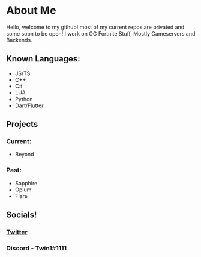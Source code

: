 # About Me

Hello, welcome to my github! most of my current repos are privated and some soon to be open!
I work on OG Fortnite Stuff, Mostly Gameservers and Backends.

## Known Languages:
- JS/TS
- C++
- C#
- LUA
- Python
- Dart/Flutter

## Projects
### Current:
- Beyond
### Past:
- Sapphire
- Opium
- Flare

## Socials!

### [Twitter](https://twitter.com/twin1dev)

### Discord - Twin1#1111
